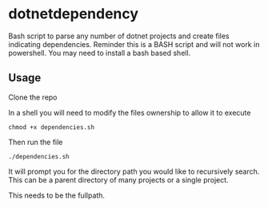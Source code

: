 # dotnetdependency
Bash script to parse any number of dotnet projects and create files indicating dependencies. Reminder this is a BASH script and will not work in powershell. You may need to install a bash based shell.

## Usage

Clone the repo

In a shell you will need to modify the files ownership to allow it to execute

```
chmod +x dependencies.sh
```

Then run the file
```
./dependencies.sh
```

It will prompt you for the directory path you would like to recursively search. This can be a parent directory of many projects or a single project.

This needs to be the fullpath.

